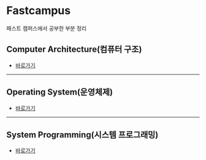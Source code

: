 # Fastcampus
패스트 캠퍼스에서 공부한 부분 정리 

## Computer Architecture(컴퓨터 구조)
- [바로가기](https://github.com/greekZorba/fastcampus-study-summary/tree/master/computer_architecture)

---
## Operating System(운영체제) 
- [바로가기](https://github.com/greekZorba/fastcampus-study-summary/tree/master/operating_system)

---
## System Programming(시스템 프로그래밍)
- [바로가기](https://github.com/greekZorba/fastcampus-study-summary/tree/master/system_programming)
